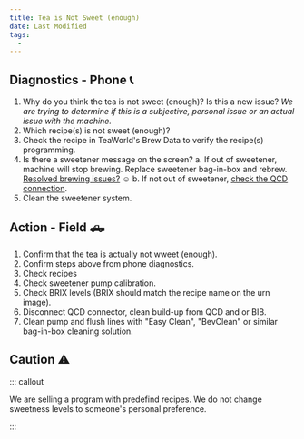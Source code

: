 ```yaml
---
title: Tea is Not Sweet (enough)
date: Last Modified 
tags:
  -  
---
```

## Diagnostics - Phone 📞
1. Why do you think the tea is not sweet (enough)? Is this a new issue? *We are trying to determine if this is a subjective, personal issue or an actual issue with the machine.*
2. Which recipe(s) is not sweet (enough)?
3. Check the recipe in TeaWorld's Brew Data to verify the recipe(s) programming.
4. Is there a sweetener message on the screen? 
  a. If out of sweetener, machine will stop brewing. Replace sweetener bag-in-box and rebrew. [Resolved brewing issues?](/smartbrew/kb/resolutions#213) ☺️
  b. If not out of sweetener, [check the QCD connection](/smartbrew/kb/check-qcd/).
5. Clean the sweetener system.



## Action - Field 🛻

1. Confirm that the tea is actually not wweet (enough).
2. Confirm steps above from phone diagnostics.
3. Check recipes 
4. Check sweetener pump calibration.
5. Check BRIX levels (BRIX should match the recipe name on the urn image).
6. Disconnect QCD connector, clean build-up from QCD and or BIB.
7. Clean pump and flush lines with "Easy Clean", "BevClean" or similar bag-in-box cleaning solution.

##  Caution ⚠️

::: callout

We are selling a program with predefind recipes.  We do not change sweetness levels to someone's personal preference.

:::